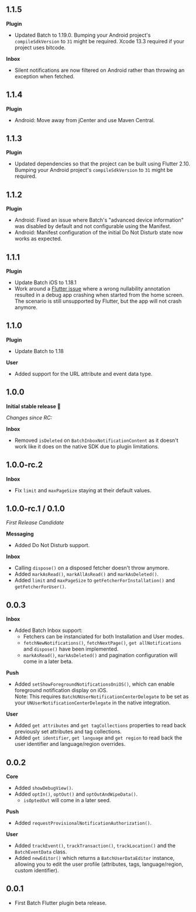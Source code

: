 ## 1.1.5

**Plugin**

* Updated Batch to 1.19.0.
  Bumping your Android project's `compileSdkVersion` to `31` might be required.
  Xcode 13.3 required if your project uses bitcode.

**Inbox**

* Silent notifications are now filtered on Android rather than throwing an exception when fetched.

## 1.1.4

**Plugin**

* Android: Move away from jCenter and use Maven Central.

## 1.1.3

**Plugin**

* Updated dependencies so that the project can be built using Flutter 2.10.  
  Bumping your Android project's `compileSdkVersion` to `31` might be required.

## 1.1.2

**Plugin**

* Android: Fixed an issue where Batch's "advanced device information" was disabled by default and not configurable using the Manifest.
* Android: Manifest configuration of the initial Do Not Disturb state now works as expected.

## 1.1.1

**Plugin**

* Update Batch iOS to 1.18.1
* Work around a [Flutter issue](https://github.com/flutter/flutter/issues/67624#issuecomment-801971172) where a wrong nullability annotation resulted in a debug app crashing when started from the home screen.
  The scenario is still unsupported by Flutter, but the app will not crash anymore.

## 1.1.0

**Plugin**

* Update Batch to 1.18

**User**

* Added support for the URL attribute and event data type.

## 1.0.0

**Initial stable release 🎉**

_Changes since RC:_ 

**Inbox**

* Removed `isDeleted` on `BatchInboxNotificationContent` as it doesn't work like it does on the native SDK due to plugin limitations.

## 1.0.0-rc.2

**Inbox**

* Fix `limit` and `maxPageSize` staying at their default values.

## 1.0.0-rc.1 / 0.1.0

_First Release Candidate_

**Messaging**

* Added Do Not Disturb support.

**Inbox**

* Calling `dispose()` on a disposed fetcher doesn't throw anymore.
* Added `markAsRead()`, `markAllAsRead()` and `markAsDeleted()`.
* Added `limit` and `maxPageSize` to `getFetcherForInstallation()` and `getFetcherForUser()`.

## 0.0.3

**Inbox**

* Added Batch Inbox support:  
  - Fetchers can be instanciated for both Installation and User modes.
  - `fetchNewNotifications()`, `fetchNextPage()`, `get allNotifications` and `dispose()` have been implemented.
  - `markAsRead()`, `markAsDeleted()` and pagination configuration will come in a later beta.

**Push**

* Added `setShowForegroundNotificationsOniOS()`, which can enable foreground notification display on iOS.  
  Note: This requires `BatchUNUserNotificationCenterDelegate` to be set as your `UNUserNotificationCenterDelegate` in the native integration.

**User**

* Added `get attributes` and `get tagCollections` properties to read back previously set attributes and tag collections.
* Added `get identifier`, `get language` and `get region` to read back the user identifier and language/region overrides.

## 0.0.2

**Core**

* Added `showDebugView()`.
* Added `optIn()`, `optOut()` and `optOutAndWipeData()`.
  - `isOptedOut` will come in a later seed.

**Push**

* Added `requestProvisionalNotificationAuthorization()`.

**User**

* Added `trackEvent()`, `trackTransaction()`, `trackLocation()` and the `BatchEventData` class.
* Added `newEditor()` which returns a `BatchUserDataEditor` instance, allowing you to edit the user profile (attributes, tags, language/region, custom identifier).

## 0.0.1

* First Batch Flutter plugin beta release.

